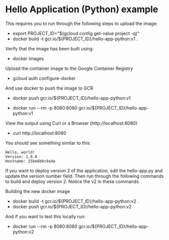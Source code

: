 # Hello Application (Python) example

This requires you to run through the following steps to upload the image:

- export PROJECT_ID="$(gcloud config get-value project -q)"
- docker build -t gcr.io/${PROJECT_ID}/hello-app-python:v1 .

Verify that the image has been built using:

- docker images

Upload the container image to the Google Container Registry

- gcloud auth configure-docker

And use docker to push the image to GCR

- docker push gcr.io/${PROJECT_ID}/hello-app-python:v1

- docker run --rm -p 8080:8080 gcr.io/${PROJECT_ID}/hello-app-python:v1

View the output using Curl or a Browser (http://localhost:8080)

- curl http://localhost:8080

You should see something similar to this:

    Hello, world!
    Version: 1.0.0
    Hostname: 25be6b6c9a4a

If you want to deploy version 2 of the application, edit the hello-app.py and update the version number field. Then run through the following commands to build and deploy version 2. Notice the v2 in these commands

Building the new docker image

- docker build -t gcr.io/${PROJECT_ID}/hello-app-python:v2 .
- docker push gcr.io/${PROJECT_ID}/hello-app-python:v2

And if you want to test this locally run:

- docker run --rm -p 8080:8080 gcr.io/${PROJECT_ID}/hello-app-python:v2
